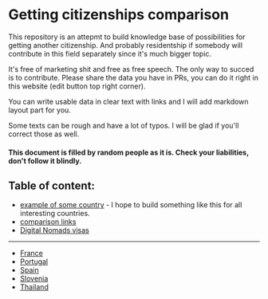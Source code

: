 # Getting citizenships comparison

This repository is an attepmt to build knowledge base of possibilities for getting another citizenship.
And probably residentship if somebody will contribute in this field separately since it's much bigger topic.

It's free of marketing shit and free as free speech. The only way to succed is to contribute.
Please share the data you have in PRs, you can do it right in this website (edit button top right corner).

You can write usable data in clear text with links and I will add markdown layout part for you.

Some texts can be rough and have a lot of typos. I will be glad if you'll correct those as well.

#### This document is filled by random people as it is. Check your liabilities, don't follow it blindly.

## Table of content:

* [example of some country](country_example.md) - I hope to build something like this for all interesting countries.
* [comparison links](comparison_links.md)
* [Digital Nomads visas](DN_visas_list.md)

***

* [France](France.md)
* [Portugal](Portugal.md)
* [Spain](Spain.md)
* [Slovenia](Slovenia.md)
* [Thailand](Thailand.md)




